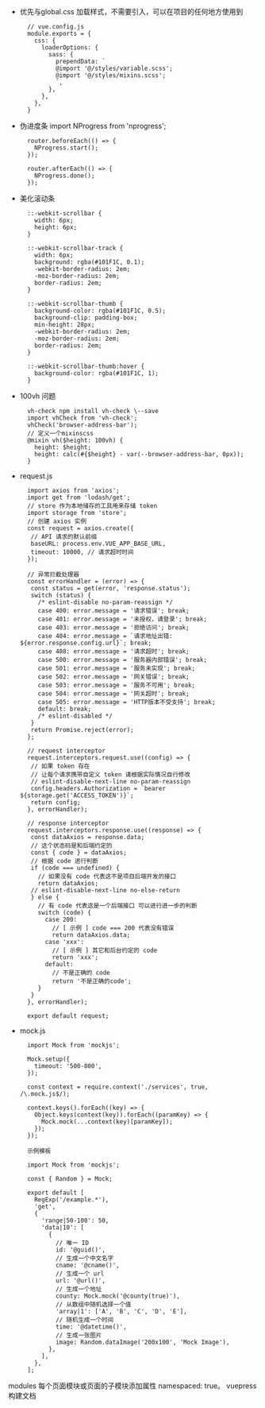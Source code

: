 - 优先与global.css 加载样式，不需要引入，可以在项目的任何地方使用到

		// vue.config.js
		module.exports = {
		  css: {
		    loaderOptions: {
		      sass: {
		        prependData: `
		        @import '@/styles/variable.scss';
		        @import '@/styles/mixins.scss';
		        `,
		      },
		    },
		  },
		}

- 伪进度条
		import NProgress from 'nprogress';
		
		router.beforeEach(() => {
		  NProgress.start();
		});
		
		router.afterEach(() => {
		  NProgress.done();
		});

- 美化滚动条

		::-webkit-scrollbar {
		  width: 6px;
		  height: 6px;
		}
		
		::-webkit-scrollbar-track {
		  width: 6px;
		  background: rgba(#101F1C, 0.1);
		  -webkit-border-radius: 2em;
		  -moz-border-radius: 2em;
		  border-radius: 2em;
		}
		
		::-webkit-scrollbar-thumb {
		  background-color: rgba(#101F1C, 0.5);
		  background-clip: padding-box;
		  min-height: 28px;
		  -webkit-border-radius: 2em;
		  -moz-border-radius: 2em;
		  border-radius: 2em;
		}
		
		::-webkit-scrollbar-thumb:hover {
		  background-color: rgba(#101F1C, 1);
		}

- 100vh 问题

		vh-check npm install vh-check \--save
		import vhCheck from 'vh-check';
		vhCheck('browser-address-bar');
		// 定义一个mixinscss
		@mixin vh($height: 100vh) {
		  height: $height;
		  height: calc(#{$height} - var(--browser-address-bar, 0px));
		}

- request.js

		import axios from 'axios';
		import get from 'lodash/get';
		// store 作为本地储存的工具用来存储 token
		import storage from 'store';
		// 创建 axios 实例
		const request = axios.create({
		 // API 请求的默认前缀
		 baseURL: process.env.VUE_APP_BASE_URL,
		 timeout: 10000, // 请求超时时间
		});
		
		// 异常拦截处理器
		const errorHandler = (error) => {
		 const status = get(error, 'response.status');
		 switch (status) {
		   /* eslint-disable no-param-reassign */
		   case 400: error.message = '请求错误'; break;
		   case 401: error.message = '未授权，请登录'; break;
		   case 403: error.message = '拒绝访问'; break;
		   case 404: error.message = `请求地址出错: ${error.response.config.url}`; break;
		   case 408: error.message = '请求超时'; break;
		   case 500: error.message = '服务器内部错误'; break;
		   case 501: error.message = '服务未实现'; break;
		   case 502: error.message = '网关错误'; break;
		   case 503: error.message = '服务不可用'; break;
		   case 504: error.message = '网关超时'; break;
		   case 505: error.message = 'HTTP版本不受支持'; break;
		   default: break;
		   /* eslint-disabled */
		 }
		 return Promise.reject(error);
		};
		
		// request interceptor
		request.interceptors.request.use((config) => {
		 // 如果 token 存在
		 // 让每个请求携带自定义 token 请根据实际情况自行修改
		 // eslint-disable-next-line no-param-reassign
		 config.headers.Authorization = `bearer ${storage.get('ACCESS_TOKEN')}`;
		 return config;
		}, errorHandler);
		
		// response interceptor
		request.interceptors.response.use((response) => {
		 const dataAxios = response.data;
		 // 这个状态码是和后端约定的
		 const { code } = dataAxios;
		 // 根据 code 进行判断
		 if (code === undefined) {
		   // 如果没有 code 代表这不是项目后端开发的接口
		   return dataAxios;
		 // eslint-disable-next-line no-else-return
		 } else {
		   // 有 code 代表这是一个后端接口 可以进行进一步的判断
		   switch (code) {
		     case 200:
		       // [ 示例 ] code === 200 代表没有错误
		       return dataAxios.data;
		     case 'xxx':
		       // [ 示例 ] 其它和后台约定的 code
		       return 'xxx';
		     default:
		       // 不是正确的 code
		       return '不是正确的code';
		   }
		 }
		}, errorHandler);
		
		export default request;

- mock.js

		import Mock from 'mockjs';
	
		Mock.setup({
		  timeout: '500-800',
		});
		
		const context = require.context('./services', true, /\.mock.js$/);
		
		context.keys().forEach((key) => {
		  Object.keys(context(key)).forEach((paramKey) => {
		    Mock.mock(...context(key)[paramKey]);
		  });
		});

		示例模板
		
		import Mock from 'mockjs';
		
		const { Random } = Mock;
		
		export default [
		  RegExp('/example.*'),
		  'get',
		  {
		    'range|50-100': 50,
		    'data|10': [
		      {
		        // 唯一 ID
		        id: '@guid()',
		        // 生成一个中文名字
		        cname: '@cname()',
		        // 生成一个 url
		        url: '@url()',
		        // 生成一个地址
		        county: Mock.mock('@county(true)'),
		        // 从数组中随机选择一个值
		        'array|1': ['A', 'B', 'C', 'D', 'E'],
		        // 随机生成一个时间
		        time: '@datetime()',
		        // 生成一张图片
		        image: Random.dataImage('200x100', 'Mock Image'),
		      },
		    ],
		  },
		];
modules
每个页面模块或页面的子模块添加属性 namespaced: true。
vuepress 构建文档